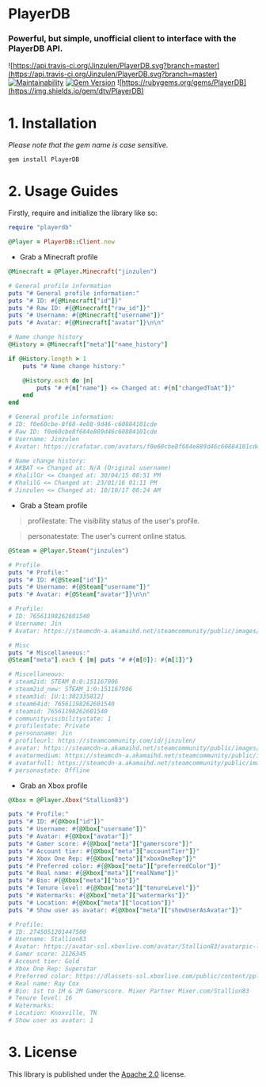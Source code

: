 # PlayerDB
### Powerful, but simple, unofficial client to interface with the PlayerDB API.
![https://api.travis-ci.org/Jinzulen/PlayerDB.svg?branch=master](https://api.travis-ci.org/Jinzulen/PlayerDB.svg?branch=master) [![Maintainability](https://api.codeclimate.com/v1/badges/ce7f5b3cd9f3690180ea/maintainability)](https://codeclimate.com/github/Jinzulen/PlayerDB/maintainability) [![Gem Version](https://badge.fury.io/rb/PlayerDB.svg)](https://badge.fury.io/rb/PlayerDB) ![https://rubygems.org/gems/PlayerDB](https://img.shields.io/gem/dtv/PlayerDB)

# 1. Installation
*Please note that the gem name is case sensitive.*
```
gem install PlayerDB
```

# 2. Usage Guides
Firstly, require and initialize the library like so:
```ruby
require "playerdb"

@Player = PlayerDB::Client.new
```

- Grab a Minecraft profile
```ruby
@Minecraft = @Player.Minecraft("jinzulen")

# General profile information
puts "# General profile information:"
puts "# ID: #{@Minecraft["id"]}"
puts "# Raw ID: #{@Minecraft["raw_id"]}"
puts "# Username: #{@Minecraft["username"]}"
puts "# Avatar: #{@Minecraft["avatar"]}\n\n"

# Name change history
@History = @Minecraft["meta"]["name_history"]

if @History.length > 1
    puts "# Name change history:"

    @History.each do |n|
        puts "# #{n["name"]} <= Changed at: #{n["changedToAt"]}"
    end
end

# General profile information:
# ID: f0e60cbe-8f68-4e88-9d46-c60884101cde
# Raw ID: f0e60cbe8f684e889d46c60884101cde
# Username: Jinzulen
# Avatar: https://crafatar.com/avatars/f0e60cbe8f684e889d46c60884101cde

# Name change history:
# AKBAT <= Changed at: N/A (Original username)
# KhalilGr <= Changed at: 30/04/15 08:51 PM
# KhalilG <= Changed at: 23/01/16 01:11 PM
# Jinzulen <= Changed at: 10/10/17 08:24 AM
```

- Grab a Steam profile
> profilestate: The visibility status of the user's profile.

> personatestate: The user's current online status.
```ruby
@Steam = @Player.Steam("jinzulen")

# Profile
puts "# Profile:"
puts "# ID: #{@Steam["id"]}"
puts "# Username: #{@Steam["username"]}"
puts "# Avatar: #{@Steam["avatar"]}\n\n"

# Profile:
# ID: 76561198262601540
# Username: Jin
# Avatar: https://steamcdn-a.akamaihd.net/steamcommunity/public/images/avatars/ff/ffec106a4a3b7dccce217e9c6553b73ce785b90f_full.jpg

# Misc
puts "# Miscellaneous:"
@Steam["meta"].each { |m| puts "# #{m[0]}: #{m[1]}"}

# Miscellaneous:
# steam2id: STEAM_0:0:151167906
# steam2id_new: STEAM_1:0:151167906
# steam3id: [U:1:302335812]
# steam64id: 76561198262601540
# steamid: 76561198262601540
# communityvisibilitystate: 1
# profilestate: Private
# personaname: Jin
# profileurl: https://steamcommunity.com/id/jinzulen/
# avatar: https://steamcdn-a.akamaihd.net/steamcommunity/public/images/avatars/ff/ffec106a4a3b7dccce217e9c6553b73ce785b90f.jpg
# avatarmedium: https://steamcdn-a.akamaihd.net/steamcommunity/public/images/avatars/ff/ffec106a4a3b7dccce217e9c6553b73ce785b90f_medium.jpg
# avatarfull: https://steamcdn-a.akamaihd.net/steamcommunity/public/images/avatars/ff/ffec106a4a3b7dccce217e9c6553b73ce785b90f_full.jpg
# personastate: Offline
```

- Grab an Xbox profile
```ruby
@Xbox = @Player.Xbox("Stallion83")

puts "# Profile:"
puts "# ID: #{@Xbox["id"]}"
puts "# Username: #{@Xbox["username"]}"
puts "# Avatar: #{@Xbox["avatar"]}"
puts "# Gamer score: #{@Xbox["meta"]["gamerscore"]}"
puts "# Account tier: #{@Xbox["meta"]["accountTier"]}"
puts "# Xbox One Rep: #{@Xbox["meta"]["xboxOneRep"]}"
puts "# Preferred color: #{@Xbox["meta"]["preferredColor"]}"
puts "# Real name: #{@Xbox["meta"]["realName"]}"
puts "# Bio: #{@Xbox["meta"]["bio"]}"
puts "# Tenure level: #{@Xbox["meta"]["tenureLevel"]}"
puts "# Watermarks: #{@Xbox["meta"]["watermarks"]}"
puts "# Location: #{@Xbox["meta"]["location"]}"
puts "# Show user as avatar: #{@Xbox["meta"]["showUserAsAvatar"]}"

# Profile:
# ID: 2745051201447500
# Username: Stallion83
# Avatar: https://avatar-ssl.xboxlive.com/avatar/Stallion83/avatarpic-l.png
# Gamer score: 2126345
# Account tier: Gold
# Xbox One Rep: Superstar
# Preferred color: https://dlassets-ssl.xboxlive.com/public/content/ppl/colors/00009.json
# Real name: Ray Cox
# Bio: 1st to 1M & 2M Gamerscore. Mixer Partner Mixer.com/Stallion83
# Tenure level: 16
# Watermarks:
# Location: Knoxville, TN
# Show user as avatar: 1
```

# 3. License
This library is published under the [Apache 2.0](https://github.com/Jinzulen/PlayerDB/blob/master/LICENSE.md) license.